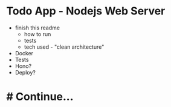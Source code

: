 # Todo App - Nodejs Web Server

- finish this readme
  - how to run
  - tests
  - tech used - "clean architecture"
- Docker
- Tests
- Hono?
- Deploy?

# # Continue...
